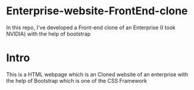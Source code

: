 # Enterprise-website-FrontEnd-clone
In this repo, I've developed a Front-end clone of an Enterprise (I took NVIDIA) with the help of bootstrap

<h1>Intro</h1>
<p>This is a HTML webpage which is an Cloned website of an enterprise with the help of Bootstrap which is one of the CSS Framework</p>
